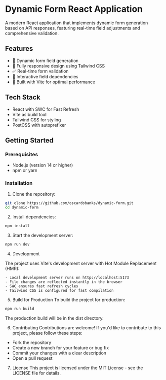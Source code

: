 # Dynamic Form React Application

A modern React application that implements dynamic form generation based on API responses, featuring real-time field adjustments and comprehensive validation.

## Features

- 🔄 Dynamic form field generation
- 📱 Fully responsive design using Tailwind CSS
- ✅ Real-time form validation
- 🎯 Interactive field dependencies
- 🚀 Built with Vite for optimal performance

## Tech Stack

- React with SWC for Fast Refresh
- Vite as build tool
- Tailwind CSS for styling
- PostCSS with autoprefixer

## Getting Started

### Prerequisites

- Node.js (version 14 or higher)
- npm or yarn

### Installation

1. Clone the repository:
```bash
git clone https://github.com/oscardobanks/dynamic-form.git
cd dynamic-form
```

2. Install dependencies:
```bash
npm install
```

3. Start the development server:
```bash
npm run dev
```
4. Development

The project uses Vite's development server with Hot Module Replacement (HMR):

    - Local development server runs on http://localhost:5173
    - File changes are reflected instantly in the browser
    - SWC ensures fast refresh cycles
    - Tailwind CSS is configured for fast compilation

5. Build for Production
To build the project for production:
```bash
npm run build
```
The production build will be in the dist directory.

6. Contributing
Contributions are welcome! If you'd like to contribute to this project, please follow these steps:
- Fork the repository
- Create a new branch for your feature or bug fix
- Commit your changes with a clear description
- Open a pull request

7. License
This project is licensed under the MIT License - see the LICENSE file for details.